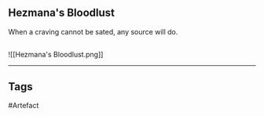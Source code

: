 ## Hezmana's Bloodlust
When a craving cannot be sated, any source will do.
## 
![[Hezmana's Bloodlust.png]]

---
## Tags
#Artefact